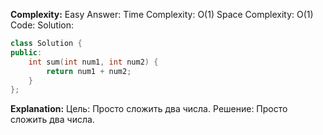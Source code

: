 **Complexity:** Easy
Answer:
	Time Complexity: O(1)
	Space Complexity: O(1)
Code:
Solution:
```cpp
class Solution {
public:
	int sum(int num1, int num2) {
		return num1 + num2;
	}
};
```
**Explanation:**
	Цель: Просто сложить два числа.
	Pешение: Просто сложить два числа.
